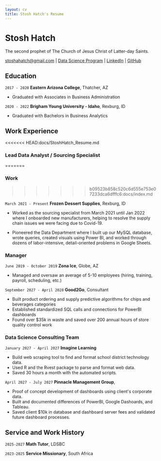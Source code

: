 ```yaml
---
layout: cv
title: Stosh Hatch's Resume
---
```

# Stosh Hatch
The second prophet of The Church of Jesus Christ of Latter-day Saints.

<div id="webaddress">
<a href="stoshahatch@gmail.com">stoshahatch@gmail.com</a>
| <a href="https://byuidatascience.github.io/development.html">Data Science Program</a>
| <a href="https://www.linkedin.com/groups/13537407/">LinkedIn</a>
| <a href="https://github.com/byuids-resumes">GitHub</a>
</div>

<!-- https://www.monique.tech/the-art-of-markdown -->

## Education

`2017 - 2020`
__Eastern Arizona College__, Thatcher, AZ

- Graduated with Associates in Business Administration

`2020 - 2022`
__Brigham Young University - Idaho__, Rexburg, ID

- Graduated with Bachelors in Business Analytics


## Work Experience

<<<<<<< HEAD:docs/StoshHatch_Resume.md
### Lead Data Analyst / Sourcing Specialist
=======
### Work
>>>>>>> b09523b858c520c6d555e753e07233dca6dfffc6:docs/index.md

`March 2021 - Present`
__Frozen Dessert Supplies__, Rexburg, ID

- Worked as the sourcing specialist from March 2021 until Jan 2022 where I onboarded new manufacturers, helping to resolve the supply chain issues we were facing due to Covid-19.
* Pioneered the Data Department where I built up our MySQL database, wrote queries, created visuals using Power BI, and worked through dozens of labor-intensive, detail-oriented problems in Google Sheets.


### Manager

`June 2019 - October 2019`
__Zona Ice__, Globe, AZ

- Managed and oversaw an average of 5-10 employees (hiring, training, payroll, scheduling, etc.)

`September 2027 - April 2028`
__Good2Go__, Consultant

- Built product ordering and supply predictive algorithms for chips and beverages categories
- Established standardized SQL calls and connections for PowerBI dashboards
- Found over $35k in waste and saved over 200 annual hours of store quality control work 

### Data Science Consulting Team

`January 2027 - April 2027`
__Imagine Learning__

- Build web scraping tool to find and format school district technology data.
- Used R and the Rvest package to parse and format web data.
- Saved 30 hours a month with the automated scripts.

`April 2027 - July 2027`
__Pinnacle Management Group__, 

- Proof of concept development of dashboards using client's corporate data.
- Built and documented differences of PowerBI, Google Dashoards, and Tableau.
- Saved client $10k in database and dashboard server fees and validated future dashboard processes.


## Service and Work History

`2025-2027`
__Math Tutor__, LDSBC


`2023-2025`
__Service Missionary__, South Africa



<!-- ### Footer

Last updated: May 2013 -->


